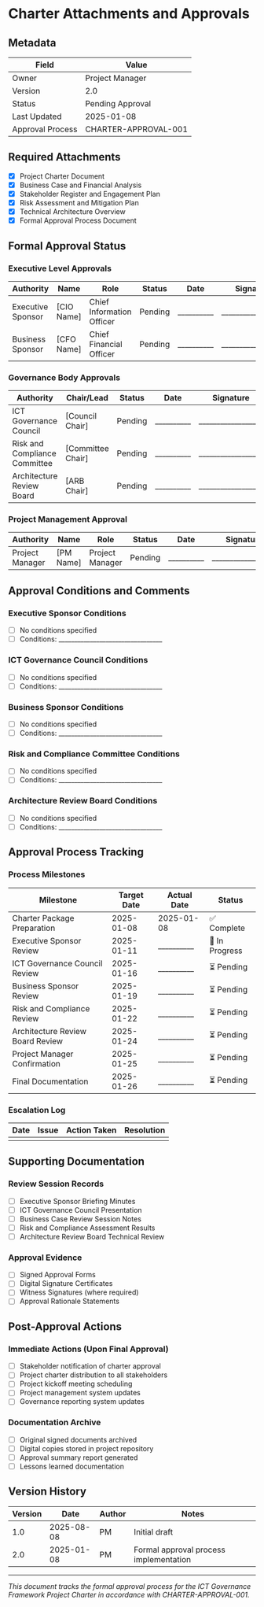 # Charter Attachments and Approvals

## Metadata
| Field | Value |
|---|---|
| Owner | Project Manager |
| Version | 2.0 |
| Status | Pending Approval |
| Last Updated | 2025-01-08 |
| Approval Process | CHARTER-APPROVAL-001 |

## Required Attachments
- [x] Project Charter Document
- [x] Business Case and Financial Analysis
- [x] Stakeholder Register and Engagement Plan
- [x] Risk Assessment and Mitigation Plan
- [x] Technical Architecture Overview
- [x] Formal Approval Process Document

## Formal Approval Status

### Executive Level Approvals
| Authority | Name | Role | Status | Date | Signature |
|-----------|------|------|--------|------|-----------|
| Executive Sponsor | [CIO Name] | Chief Information Officer | Pending | __________ | __________________ |
| Business Sponsor | [CFO Name] | Chief Financial Officer | Pending | __________ | __________________ |

### Governance Body Approvals
| Authority | Chair/Lead | Status | Date | Signature |
|-----------|------------|--------|------|-----------|
| ICT Governance Council | [Council Chair] | Pending | __________ | __________________ |
| Risk and Compliance Committee | [Committee Chair] | Pending | __________ | __________________ |
| Architecture Review Board | [ARB Chair] | Pending | __________ | __________________ |

### Project Management Approval
| Authority | Name | Role | Status | Date | Signature |
|-----------|------|------|--------|------|-----------|
| Project Manager | [PM Name] | Project Manager | Pending | __________ | __________________ |

## Approval Conditions and Comments

### Executive Sponsor Conditions
- [ ] No conditions specified
- [ ] Conditions: _________________________________

### ICT Governance Council Conditions
- [ ] No conditions specified
- [ ] Conditions: _________________________________

### Business Sponsor Conditions
- [ ] No conditions specified
- [ ] Conditions: _________________________________

### Risk and Compliance Committee Conditions
- [ ] No conditions specified
- [ ] Conditions: _________________________________

### Architecture Review Board Conditions
- [ ] No conditions specified
- [ ] Conditions: _________________________________

## Approval Process Tracking

### Process Milestones
| Milestone | Target Date | Actual Date | Status |
|-----------|-------------|-------------|--------|
| Charter Package Preparation | 2025-01-08 | 2025-01-08 | ✅ Complete |
| Executive Sponsor Review | 2025-01-11 | __________ | 🔄 In Progress |
| ICT Governance Council Review | 2025-01-16 | __________ | ⏳ Pending |
| Business Sponsor Review | 2025-01-19 | __________ | ⏳ Pending |
| Risk and Compliance Review | 2025-01-22 | __________ | ⏳ Pending |
| Architecture Review Board Review | 2025-01-24 | __________ | ⏳ Pending |
| Project Manager Confirmation | 2025-01-25 | __________ | ⏳ Pending |
| Final Documentation | 2025-01-26 | __________ | ⏳ Pending |

### Escalation Log
| Date | Issue | Action Taken | Resolution |
|------|-------|--------------|------------|
| | | | |

## Supporting Documentation

### Review Session Records
- [ ] Executive Sponsor Briefing Minutes
- [ ] ICT Governance Council Presentation
- [ ] Business Case Review Session Notes
- [ ] Risk and Compliance Assessment Results
- [ ] Architecture Review Board Technical Review

### Approval Evidence
- [ ] Signed Approval Forms
- [ ] Digital Signature Certificates
- [ ] Witness Signatures (where required)
- [ ] Approval Rationale Statements

## Post-Approval Actions

### Immediate Actions (Upon Final Approval)
- [ ] Stakeholder notification of charter approval
- [ ] Project charter distribution to all stakeholders
- [ ] Project kickoff meeting scheduling
- [ ] Project management system updates
- [ ] Governance reporting system updates

### Documentation Archive
- [ ] Original signed documents archived
- [ ] Digital copies stored in project repository
- [ ] Approval summary report generated
- [ ] Lessons learned documentation

## Version History
| Version | Date | Author | Notes |
|---|---|---|---|
| 1.0 | 2025-08-08 | PM | Initial draft |
| 2.0 | 2025-01-08 | PM | Formal approval process implementation |

---

*This document tracks the formal approval process for the ICT Governance Framework Project Charter in accordance with CHARTER-APPROVAL-001.*
